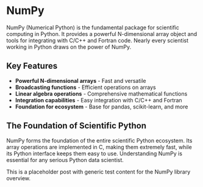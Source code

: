 # NumPy

NumPy (Numerical Python) is the fundamental package for scientific computing in Python. It provides a powerful N-dimensional array object and tools for integrating with C/C++ and Fortran code. Nearly every scientist working in Python draws on the power of NumPy.

## Key Features

- **Powerful N-dimensional arrays** - Fast and versatile
- **Broadcasting functions** - Efficient operations on arrays
- **Linear algebra operations** - Comprehensive mathematical functions
- **Integration capabilities** - Easy integration with C/C++ and Fortran
- **Foundation for ecosystem** - Base for pandas, scikit-learn, and more

## The Foundation of Scientific Python

NumPy forms the foundation of the entire scientific Python ecosystem. Its array operations are implemented in C, making them extremely fast, while its Python interface keeps them easy to use. Understanding NumPy is essential for any serious Python data scientist.

This is a placeholder post with generic test content for the NumPy library overview. 